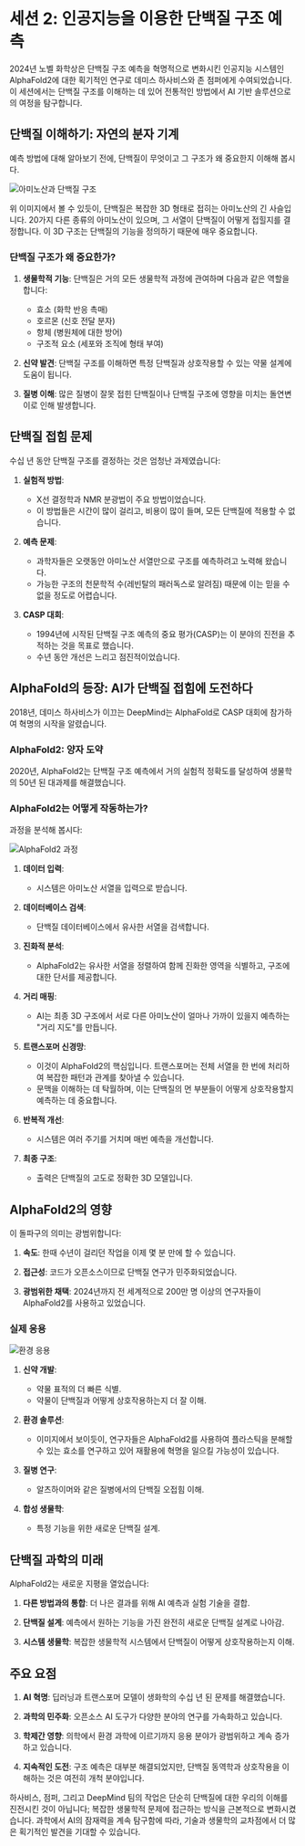 # 세션 2: 인공지능을 이용한 단백질 구조 예측

2024년 노벨 화학상은 단백질 구조 예측을 혁명적으로 변화시킨 인공지능 시스템인 AlphaFold2에 대한 획기적인 연구로 데미스 하사비스와 존 점퍼에게 수여되었습니다. 이 세션에서는 단백질 구조를 이해하는 데 있어 전통적인 방법에서 AI 기반 솔루션으로의 여정을 탐구합니다.

## 단백질 이해하기: 자연의 분자 기계

예측 방법에 대해 알아보기 전에, 단백질이 무엇이고 그 구조가 왜 중요한지 이해해 봅시다.

![아미노산과 단백질 구조](figs/fig1_ke_en_24_A.jpeg)

위 이미지에서 볼 수 있듯이, 단백질은 복잡한 3D 형태로 접히는 아미노산의 긴 사슬입니다. 20가지 다른 종류의 아미노산이 있으며, 그 서열이 단백질이 어떻게 접힐지를 결정합니다. 이 3D 구조는 단백질의 기능을 정의하기 때문에 매우 중요합니다.

### 단백질 구조가 왜 중요한가?

1. **생물학적 기능**: 단백질은 거의 모든 생물학적 과정에 관여하며 다음과 같은 역할을 합니다:

   - 효소 (화학 반응 촉매)
   - 호르몬 (신호 전달 분자)
   - 항체 (병원체에 대한 방어)
   - 구조적 요소 (세포와 조직에 형태 부여)

2. **신약 발견**: 단백질 구조를 이해하면 특정 단백질과 상호작용할 수 있는 약물 설계에 도움이 됩니다.

3. **질병 이해**: 많은 질병이 잘못 접힌 단백질이나 단백질 구조에 영향을 미치는 돌연변이로 인해 발생합니다.

## 단백질 접힘 문제

수십 년 동안 단백질 구조를 결정하는 것은 엄청난 과제였습니다:

1. **실험적 방법**:

   - X선 결정학과 NMR 분광법이 주요 방법이었습니다.
   - 이 방법들은 시간이 많이 걸리고, 비용이 많이 들며, 모든 단백질에 적용할 수 없습니다.

2. **예측 문제**:

   - 과학자들은 오랫동안 아미노산 서열만으로 구조를 예측하려고 노력해 왔습니다.
   - 가능한 구조의 천문학적 수(레빈탈의 패러독스로 알려짐) 때문에 이는 믿을 수 없을 정도로 어렵습니다.

3. **CASP 대회**:
   - 1994년에 시작된 단백질 구조 예측의 중요 평가(CASP)는 이 분야의 진전을 추적하는 것을 목표로 했습니다.
   - 수년 동안 개선은 느리고 점진적이었습니다.

## AlphaFold의 등장: AI가 단백질 접힘에 도전하다

2018년, 데미스 하사비스가 이끄는 DeepMind는 AlphaFold로 CASP 대회에 참가하여 혁명의 시작을 알렸습니다.

### AlphaFold2: 양자 도약

2020년, AlphaFold2는 단백질 구조 예측에서 거의 실험적 정확도를 달성하여 생물학의 50년 된 대과제를 해결했습니다.

### AlphaFold2는 어떻게 작동하는가?

과정을 분석해 봅시다:

![AlphaFold2 과정](figs/fig2_ke_en_24.jpeg)

1. **데이터 입력**:

   - 시스템은 아미노산 서열을 입력으로 받습니다.

2. **데이터베이스 검색**:

   - 단백질 데이터베이스에서 유사한 서열을 검색합니다.

3. **진화적 분석**:

   - AlphaFold2는 유사한 서열을 정렬하여 함께 진화한 영역을 식별하고, 구조에 대한 단서를 제공합니다.

4. **거리 매핑**:

   - AI는 최종 3D 구조에서 서로 다른 아미노산이 얼마나 가까이 있을지 예측하는 "거리 지도"를 만듭니다.

5. **트랜스포머 신경망**:

   - 이것이 AlphaFold2의 핵심입니다. 트랜스포머는 전체 서열을 한 번에 처리하여 복잡한 패턴과 관계를 찾아낼 수 있습니다.
   - 문맥을 이해하는 데 탁월하며, 이는 단백질의 먼 부분들이 어떻게 상호작용할지 예측하는 데 중요합니다.

6. **반복적 개선**:

   - 시스템은 여러 주기를 거치며 매번 예측을 개선합니다.

7. **최종 구조**:
   - 출력은 단백질의 고도로 정확한 3D 모델입니다.

## AlphaFold2의 영향

이 돌파구의 의미는 광범위합니다:

1. **속도**: 한때 수년이 걸리던 작업을 이제 몇 분 만에 할 수 있습니다.

2. **접근성**: 코드가 오픈소스이므로 단백질 연구가 민주화되었습니다.

3. **광범위한 채택**: 2024년까지 전 세계적으로 200만 명 이상의 연구자들이 AlphaFold2를 사용하고 있었습니다.

### 실제 응용

![환경 응용](figs/fig5_ke_en_24.jpeg)

1. **신약 개발**:

   - 약물 표적의 더 빠른 식별.
   - 약물이 단백질과 어떻게 상호작용하는지 더 잘 이해.

2. **환경 솔루션**:

   - 이미지에서 보이듯이, 연구자들은 AlphaFold2를 사용하여 플라스틱을 분해할 수 있는 효소를 연구하고 있어 재활용에 혁명을 일으킬 가능성이 있습니다.

3. **질병 연구**:

   - 알츠하이머와 같은 질병에서의 단백질 오접힘 이해.

4. **합성 생물학**:
   - 특정 기능을 위한 새로운 단백질 설계.

## 단백질 과학의 미래

AlphaFold2는 새로운 지평을 열었습니다:

1. **다른 방법과의 통합**: 더 나은 결과를 위해 AI 예측과 실험 기술을 결합.

2. **단백질 설계**: 예측에서 원하는 기능을 가진 완전히 새로운 단백질 설계로 나아감.

3. **시스템 생물학**: 복잡한 생물학적 시스템에서 단백질이 어떻게 상호작용하는지 이해.

## 주요 요점

1. **AI 혁명**: 딥러닝과 트랜스포머 모델이 생화학의 수십 년 된 문제를 해결했습니다.

2. **과학의 민주화**: 오픈소스 AI 도구가 다양한 분야의 연구를 가속화하고 있습니다.

3. **학제간 영향**: 의학에서 환경 과학에 이르기까지 응용 분야가 광범위하고 계속 증가하고 있습니다.

4. **지속적인 도전**: 구조 예측은 대부분 해결되었지만, 단백질 동역학과 상호작용을 이해하는 것은 여전히 개척 분야입니다.

하사비스, 점퍼, 그리고 DeepMind 팀의 작업은 단순히 단백질에 대한 우리의 이해를 진전시킨 것이 아닙니다; 복잡한 생물학적 문제에 접근하는 방식을 근본적으로 변화시켰습니다. 과학에서 AI의 잠재력을 계속 탐구함에 따라, 기술과 생물학의 교차점에서 더 많은 획기적인 발견을 기대할 수 있습니다.
